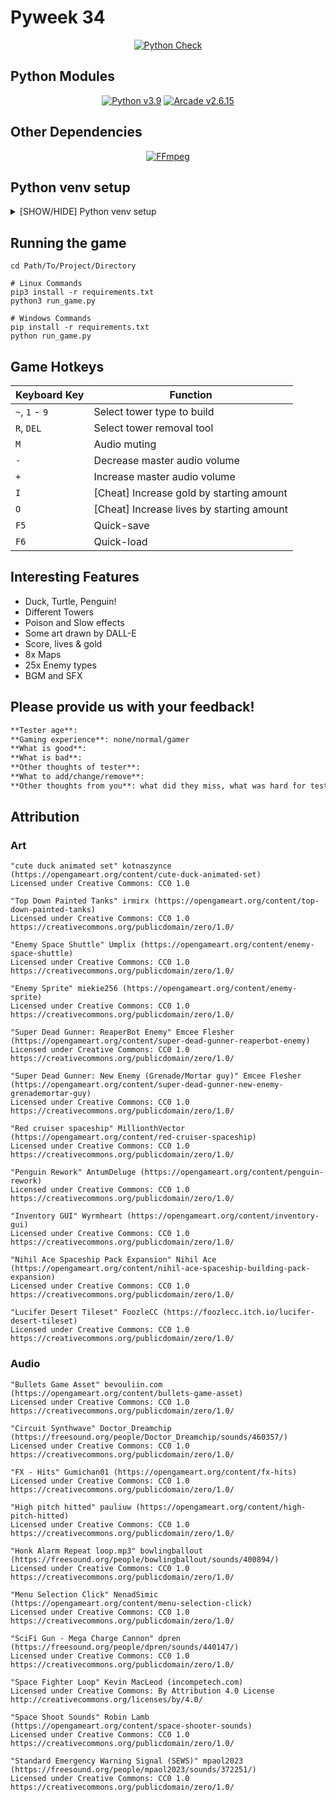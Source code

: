 # Pyweek 34

<div align="center">

[![Python Check](https://github.com/MrTanoshii/PyWeek-34/actions/workflows/python_lint_check.yml/badge.svg)](https://github.com/MrTanoshii/PyWeek-34/actions/workflows/python_lint_check.yml)

</div>

## Python Modules

<div align="center">

[![Python v3.9](https://img.shields.io/badge/Python-v3.9-blue)](https://docs.python.org/3.9/)
[![Arcade v2.6.15](https://img.shields.io/badge/Arcade-v2.6.15-blue)](https://api.arcade.academy/en/2.6.15/)

</div>

## Other Dependencies

<div align="center">

[![FFmpeg](https://img.shields.io/badge/FFmpeg-required-blue)](https://www.ffmpeg.org/download.html)

</div>

## Python venv setup

<details>
  <summary>[SHOW/HIDE] Python venv setup</summary>
    <details>
      <summary>[SHOW/HIDE] Windows Instructions</summary>

### Windows

#### Create the venv

```shell
cd GITHUB_REPO_ROOT_DIR
python -m venv venv
```

#### Activate the venv

```shell
cd GITHUB_REPO_ROOT_DIR
.\venv\Scripts\activate
```

Note: Your terminal will have `(venv)` prefixed to your current path.

#### Deactivate the venv

```shell
deactivate
```

</details><details>
    <summary>[SHOW/HIDE] Linux Instructions</summary>

### Linux

```
shell
cd GITHUB_REPO_ROOT_DIR
python3 -m venv venv
```

#### Activate the venv

```shell
cd GITHUB_REPO_ROOT_DIR
source venv\bin\activate
```

Note: Your terminal will have `(venv)` prefixed to your current path.

#### Deactivate the venv

```shell
deactivate
```

</details>

### Install Dependencies

With venv activated, Windows `pip install -r requirements.txt` Linux `pip3 install -r requirements.txt`

### Running Instructions

Run game with `python3 run_game.py`

</details>

## Running the game

```shell
cd Path/To/Project/Directory

# Linux Commands
pip3 install -r requirements.txt
python3 run_game.py

# Windows Commands
pip install -r requirements.txt
python run_game.py
```

## Game Hotkeys

| Keyboard Key   | Function                                  |
| -------------- | ----------------------------------------- |
| `~`, `1` - `9` | Select tower type to build                |
| `R`, `DEL`     | Select tower removal tool                 |
| `M`            | Audio muting                              |
| `-`            | Decrease master audio volume              |
| `+`            | Increase master audio volume              |
| `I`            | [Cheat] Increase gold by starting amount  |
| `O`            | [Cheat] Increase lives by starting amount |
| `F5`           | Quick-save                                |
| `F6`           | Quick-load                                |

## Interesting Features

-   Duck, Turtle, Penguin!
-   Different Towers
-   Poison and Slow effects
-   Some art drawn by DALL-E
-   Score, lives & gold
-   8x Maps
-   25x Enemy types
-   BGM and SFX

## Please provide us with your feedback!

```markdown
**Tester age**:
**Gaming experience**: none/normal/gamer
**What is good**:
**What is bad**:
**Other thoughts of tester**:
**What to add/change/remove**:
**Other thoughts from you**: what did they miss, what was hard for tester... Etc
```

## Attribution

### Art

```
"cute duck animated set" kotnaszynce (https://opengameart.org/content/cute-duck-animated-set)
Licensed under Creative Commons: CC0 1.0

"Top Down Painted Tanks" irmirx (https://opengameart.org/content/top-down-painted-tanks)
Licensed under Creative Commons: CC0 1.0
https://creativecommons.org/publicdomain/zero/1.0/

"Enemy Space Shuttle" Umplix (https://opengameart.org/content/enemy-space-shuttle)
Licensed under Creative Commons: CC0 1.0
https://creativecommons.org/publicdomain/zero/1.0/

"Enemy Sprite" miekie256 (https://opengameart.org/content/enemy-sprite)
Licensed under Creative Commons: CC0 1.0
https://creativecommons.org/publicdomain/zero/1.0/

"Super Dead Gunner: ReaperBot Enemy" Emcee Flesher (https://opengameart.org/content/super-dead-gunner-reaperbot-enemy)
Licensed under Creative Commons: CC0 1.0
https://creativecommons.org/publicdomain/zero/1.0/

"Super Dead Gunner: New Enemy (Grenade/Mortar guy)" Emcee Flesher (https://opengameart.org/content/super-dead-gunner-new-enemy-grenademortar-guy)
Licensed under Creative Commons: CC0 1.0
https://creativecommons.org/publicdomain/zero/1.0/

"Red cruiser spaceship" MillionthVector (https://opengameart.org/content/red-cruiser-spaceship)
Licensed under Creative Commons: CC0 1.0
https://creativecommons.org/publicdomain/zero/1.0/

"Penguin Rework" AntumDeluge (https://opengameart.org/content/penguin-rework)
Licensed under Creative Commons: CC0 1.0
https://creativecommons.org/publicdomain/zero/1.0/

"Inventory GUI" Wyrmheart (https://opengameart.org/content/inventory-gui)
Licensed under Creative Commons: CC0 1.0
https://creativecommons.org/publicdomain/zero/1.0/

"Nihil Ace Spaceship Pack Expansion" Nihil Ace (https://opengameart.org/content/nihil-ace-spaceship-building-pack-expansion)
Licensed under Creative Commons: CC0 1.0
https://creativecommons.org/publicdomain/zero/1.0/

"Lucifer Desert Tileset" FoozleCC (https://foozlecc.itch.io/lucifer-desert-tileset)
Licensed under Creative Commons: CC0 1.0
https://creativecommons.org/publicdomain/zero/1.0/
```

### Audio

```
"Bullets Game Asset" bevouliin.com (https://opengameart.org/content/bullets-game-asset)
Licensed under Creative Commons: CC0 1.0
https://creativecommons.org/publicdomain/zero/1.0/

"Circuit Synthwave" Doctor_Dreamchip (https://freesound.org/people/Doctor_Dreamchip/sounds/460357/)
Licensed under Creative Commons: CC0 1.0
https://creativecommons.org/publicdomain/zero/1.0/

"FX - Hits" Gumichan01 (https://opengameart.org/content/fx-hits)
Licensed under Creative Commons: CC0 1.0
https://creativecommons.org/publicdomain/zero/1.0/

"High pitch hitted" pauliuw (https://opengameart.org/content/high-pitch-hitted)
Licensed under Creative Commons: CC0 1.0
https://creativecommons.org/publicdomain/zero/1.0/

"Honk Alarm Repeat loop.mp3" bowlingballout (https://freesound.org/people/bowlingballout/sounds/400894/)
Licensed under Creative Commons: CC0 1.0
https://creativecommons.org/publicdomain/zero/1.0/

"Menu Selection Click" NenadSimic (https://opengameart.org/content/menu-selection-click)
Licensed under Creative Commons: CC0 1.0
https://creativecommons.org/publicdomain/zero/1.0/

"SciFi Gun - Mega Charge Cannon" dpren (https://freesound.org/people/dpren/sounds/440147/)
Licensed under Creative Commons: CC0 1.0
https://creativecommons.org/publicdomain/zero/1.0/

"Space Fighter Loop" Kevin MacLeod (incompetech.com)
Licensed under Creative Commons: By Attribution 4.0 License
http://creativecommons.org/licenses/by/4.0/

"Space Shoot Sounds" Robin Lamb (https://opengameart.org/content/space-shooter-sounds)
Licensed under Creative Commons: CC0 1.0
https://creativecommons.org/publicdomain/zero/1.0/

"Standard Emergency Warning Signal (SEWS)" mpaol2023 (https://freesound.org/people/mpaol2023/sounds/372251/)
Licensed under Creative Commons: CC0 1.0
https://creativecommons.org/publicdomain/zero/1.0/

```
